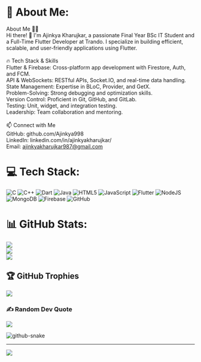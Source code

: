 # 💫 About Me:

About Me 👨‍💻<br>Hi there! 👋 I'm Ajinkya Kharujkar, a passionate Final Year BSc IT Student and a Full-Time Flutter Developer at Trando. I specialize in building efficient, scalable, and user-friendly applications using Flutter.<br><br>🔥 Tech Stack & Skills<br>Flutter & Firebase: Cross-platform app development with Firestore, Auth, and FCM.<br>API & WebSockets: RESTful APIs, Socket.IO, and real-time data handling.<br>State Management: Expertise in BLoC, Provider, and GetX.<br>Problem-Solving: Strong debugging and optimization skills.<br>Version Control: Proficient in Git, GitHub, and GitLab.<br>Testing: Unit, widget, and integration testing.<br>Leadership: Team collaboration and mentoring.<br><br>📫 Connect with Me<br>GitHub: github.com/Ajinkya998<br>LinkedIn: linkedin.com/in/ajinkyakharujkar/<br>Email: ajinkyakharujkar987@gmail.com

# 💻 Tech Stack:

![C](https://img.shields.io/badge/c-%2300599C.svg?style=for-the-badge&logo=c&logoColor=white) ![C++](https://img.shields.io/badge/c++-%2300599C.svg?style=for-the-badge&logo=c%2B%2B&logoColor=white) ![Dart](https://img.shields.io/badge/dart-%230175C2.svg?style=for-the-badge&logo=dart&logoColor=white) ![Java](https://img.shields.io/badge/java-%23ED8B00.svg?style=for-the-badge&logo=openjdk&logoColor=white) ![HTML5](https://img.shields.io/badge/html5-%23E34F26.svg?style=for-the-badge&logo=html5&logoColor=white) ![JavaScript](https://img.shields.io/badge/javascript-%23323330.svg?style=for-the-badge&logo=javascript&logoColor=%23F7DF1E) ![Flutter](https://img.shields.io/badge/Flutter-%2302569B.svg?style=for-the-badge&logo=Flutter&logoColor=white) ![NodeJS](https://img.shields.io/badge/node.js-6DA55F?style=for-the-badge&logo=node.js&logoColor=white) ![MongoDB](https://img.shields.io/badge/MongoDB-%234ea94b.svg?style=for-the-badge&logo=mongodb&logoColor=white) ![Firebase](https://img.shields.io/badge/firebase-a08021?style=for-the-badge&logo=firebase&logoColor=ffcd34) ![GitHub](https://img.shields.io/badge/github-%23121011.svg?style=for-the-badge&logo=github&logoColor=white)

# 📊 GitHub Stats:

![](https://github-readme-stats.vercel.app/api?username=Ajinkya998&theme=dark&hide_border=false&include_all_commits=false&count_private=false)<br/>
![](https://nirzak-streak-stats.vercel.app/?user=Ajinkya998&theme=dark&hide_border=false)<br/>
![](https://github-readme-stats.vercel.app/api/top-langs/?username=Ajinkya998&theme=dark&hide_border=false&include_all_commits=false&count_private=false&layout=compact)

## 🏆 GitHub Trophies

![](https://github-profile-trophy.vercel.app/?username=Ajinkya998&theme=radical&no-frame=false&no-bg=true&margin-w=4)

### ✍️ Random Dev Quote

![](https://quotes-github-readme.vercel.app/api?type=horizontal&theme=radical)

<picture>
  <source media="(prefers-color-scheme: dark)" srcset="https://raw.githubusercontent.com/tobiasmeyhoefer/tobiasmeyhoefer/output/github-snake-dark.svg" />
  <source media="(prefers-color-scheme: light)" srcset="https://raw.githubusercontent.com/tobiasmeyhoefer/tobiasmeyhoefer/output/github-snake.svg" />
  <img alt="github-snake" src="https://raw.githubusercontent.com/tobiasmeyhoefer/tobiasmeyhoefer/output/github-snake.svg" />
</picture>

---

[![](https://visitcount.itsvg.in/api?id=Ajinkya998&icon=0&color=0)](https://visitcount.itsvg.in)

<!-- Proudly created with GPRM ( https://gprm.itsvg.in ) -->
